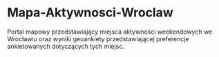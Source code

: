 # Mapa-Aktywnosci-Wroclaw
Portal mapowy przedstawiający miejsca aktywności weekendowych we Wrocławiu oraz wyniki geoankiety przedstawiającej preferencje ankietowanych dotyczących tych miejsc.
